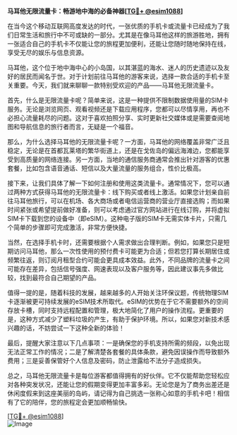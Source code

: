 **马耳他无限流量卡：畅游地中海的必备神器[[TG💪+ @esim1088](https://t.me/s/esim1088)]**

在当今这个移动互联网高度发达的时代，一张优质的手机卡或流量卡已经成为了我们日常生活和旅行中不可或缺的一部分。尤其是在像马耳他这样的旅游胜地，拥有一张适合自己的手机卡不仅能让您的旅程更加便利，还能让您随时随地保持在线，享受无尽的娱乐与信息资源。

马耳他，这个位于地中海中心的小岛国，以其湛蓝的海水、迷人的历史遗迹以及友好的居民而闻名于世。对于计划前往马耳他的游客来说，选择一款合适的手机卡至关重要。今天，我们就来聊聊一款特别受欢迎的产品——马耳他无限流量卡。

首先，什么是无限流量卡呢？简单来说，这是一种提供不限制数据使用量的SIM卡服务。无论是浏览网页、观看视频还是下载应用程序，您都可以尽情享用，再也不必担心流量耗尽的问题。这对于喜欢拍照分享、实时更新社交媒体或是需要查阅地图和导航信息的旅行者而言，无疑是一个福音。

那么，为什么选择马耳他的无限流量卡呢？一方面，马耳他的网络覆盖非常广泛且稳定，无论是在首都瓦莱塔的繁华街道上，还是在戈佐岛的偏远海滩边，您都能享受到高质量的网络连接。另一方面，当地的通信服务商通常会推出针对游客的优惠套餐，比如包含语音通话、短信以及大量流量的服务组合，性价比极高。

接下来，让我们具体了解一下如何注册和使用这类流量卡。通常情况下，您可以通过两种方式获得马耳他的无限流量卡：线下购买或者线上激活。如果您计划亲自前往马耳他旅行，可以在机场、各大商场或者电信运营商的营业厅直接选购；而如果时间紧张或希望提前做好准备，则可以考虑通过官方网站进行在线订购，并将虚拟SIM卡下载到您的设备中（即eSIM）。这种电子版的SIM卡无需实体卡片，只需几个简单的步骤即可完成激活，非常方便快捷。

当然，在选择手机卡时，还需要根据个人需求做出合理判断。例如，如果您只是短期访问马耳他，那么一次性使用的预付费卡可能更为合适；但若您打算长期居住或频繁往返，则订阅月租型合约可能会更具成本效益。此外，不同品牌的流量卡之间可能存在差异，包括信号强度、网速表现以及客户服务等，因此建议事先多做比较，找到最符合自己期望的产品。

值得一提的是，随着科技的发展，越来越多的人开始关注环保议题，传统物理SIM卡逐渐被更可持续发展的eSIM技术所取代。eSIM的优势在于它不需要额外的空间存放卡槽，同时支持远程配置和管理，极大地简化了用户的操作流程。更重要的是，这种方式减少了塑料垃圾的产生，有助于保护环境。所以，如果您对新技术感兴趣的话，不妨尝试一下这种全新的体验！

最后，提醒大家注意以下几点事项：一是确保您的手机支持所需的频段，以免出现无法正常工作的情况；二是了解清楚各套餐的具体条款，避免因误操作而导致额外费用；三是妥善保管好个人信息及密码，防止泄露给不法分子造成损失。

总之，马耳他无限流量卡是每位游客都值得拥有的好伙伴。它不仅能帮助您轻松应对各种突发状况，还能让您的假期变得更加丰富多彩。无论您是为了商务出差还是休闲度假来到这座美丽的岛屿，请记得为自己挑选一张称心如意的手机卡吧！相信有了它的陪伴，您的旅程定会更加顺畅愉快。

[[TG💪+ @esim1088](https://t.me/s/esim1088)]  
![Image](https://i.postimg.cc/4NQfJmqS/Snipaste-2025-05-13-00-14-12.png)